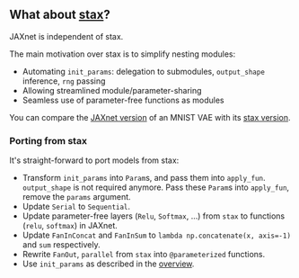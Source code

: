 ## What about [stax](https://github.com/google/jax/blob/master/jax/experimental/stax.py)?

JAXnet is independent of stax.

The main motivation over stax is to simplify nesting modules:
 - Automating `init_params`: delegation to submodules, `output_shape` inference, `rng` passing
 - Allowing streamlined module/parameter-sharing
 - Seamless use of parameter-free functions as modules

You can compare the [JAXnet version](https://colab.research.google.com/drive/19web5SnmIFglLcnpXE34phiTY03v39-g#scrollTo=yAOLiz_P_L-z)
of an MNIST VAE with its [stax version](https://github.com/google/jax/blob/master/examples/mnist_vae.py).

### Porting from stax

It's straight-forward to port models from stax:

- Transform `init_params` into `Param`s, and pass them into `apply_fun`. `output_shape` is not required anymore.
 Pass these `Param`s into `apply_fun`, remove the `params` argument.
- Update `Serial` to `Sequential`.
- Update parameter-free layers (`Relu`, `Softmax`, ...) from `stax` to functions (`relu`, `softmax`) in JAXnet.
- Update `FanInConcat` and `FanInSum` to `lambda np.concatenate(x, axis=-1)` and `sum` respectively.
- Rewrite `FanOut`, `parallel` from `stax` into `@parameterized` functions.
- Use `init_params` as described in the [overview](STAX.md#Overview).